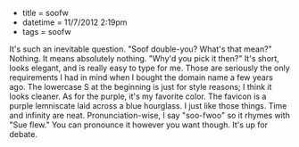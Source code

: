 * title = soofw
* datetime = 11/7/2012 2:19pm
* tags = soofw

It's such an inevitable question. "Soof double-you? What's that mean?" Nothing. It means absolutely nothing. "Why'd you pick it then?" It's short, looks elegant, and is really easy to type for me. Those are seriously the only requirements I had in mind when I bought the domain name a few years ago. The lowercase S at the beginning is just for style reasons; I think it looks cleaner. As for the purple, it's my favorite color. The favicon is a purple lemniscate laid across a blue hourglass. I just like those things. Time and infinity are neat. Pronunciation-wise, I say "soo-fwoo" so it rhymes with "Sue flew." You can pronounce it however you want though. It's up for debate.
